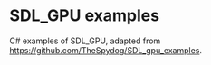 # SDL_GPU examples

C# examples of SDL_GPU, adapted from https://github.com/TheSpydog/SDL_gpu_examples.
